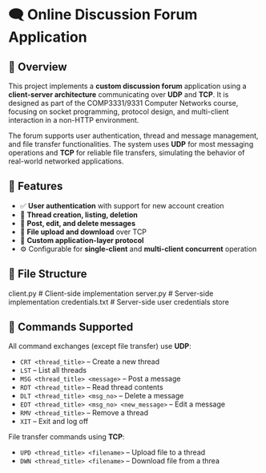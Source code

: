 # 🗨️ Online Discussion Forum Application

## 📌 Overview

This project implements a **custom discussion forum** application using a **client-server architecture** communicating over **UDP** and **TCP**. It is designed as part of the COMP3331/9331 Computer Networks course, focusing on socket programming, protocol design, and multi-client interaction in a non-HTTP environment.

The forum supports user authentication, thread and message management, and file transfer functionalities. The system uses **UDP** for most messaging operations and **TCP** for reliable file transfers, simulating the behavior of real-world networked applications.

## 🚀 Features

- ✅ **User authentication** with support for new account creation
- 📄 **Thread creation, listing, deletion**
- 💬 **Post, edit, and delete messages**
- 📂 **File upload and download** over TCP
- 📃 **Custom application-layer protocol**
- ⚙️ Configurable for **single-client** and **multi-client concurrent** operation

## 📁 File Structure
client.py # Client-side implementation
server.py # Server-side implementation
credentials.txt # Server-side user credentials store


## 🔧 Commands Supported

All command exchanges (except file transfer) use **UDP**:

- `CRT <thread_title>` – Create a new thread
- `LST` – List all threads
- `MSG <thread_title> <message>` – Post a message
- `RDT <thread_title>` – Read thread contents
- `DLT <thread_title> <msg_no>` – Delete a message
- `EDT <thread_title> <msg_no> <new_message>` – Edit a message
- `RMV <thread_title>` – Remove a thread
- `XIT` – Exit and log off

File transfer commands using **TCP**:

- `UPD <thread_title> <filename>` – Upload file to a thread
- `DWN <thread_title> <filename>` – Download file from a threa
